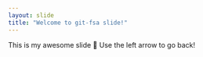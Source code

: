 ```yaml
---
layout: slide
title: "Welcome to git-fsa slide!"
---
```

This is my awesome slide :tada:
Use the left arrow to go back!
